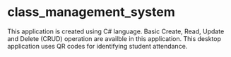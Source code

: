 # class_management_system

This application is created using C# language. Basic Create, Read, Update and Delete (CRUD) operation are availble in this application.
This desktop application uses QR codes for identifying student attendance.
